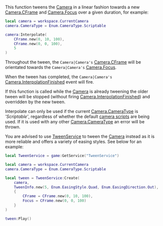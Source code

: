 This function tweens the [Camera](https://developer.roblox.com/en-us/api-reference/class/Camera) in a linear fashion towards a new [Camera.CFrame](https://developer.roblox.com/en-us/api-reference/property/Camera/CFrame) and [Camera.Focus](https://developer.roblox.com/en-us/api-reference/property/Camera/Focus) over a given duration, for example:

```lua
local camera = workspace.CurrentCamera
camera.CameraType = Enum.CameraType.Scriptable

camera:Interpolate(
    CFrame.new(0, 10, 100),
    CFrame.new(0, 0, 100),
    5
)
``` 

Throughout the tween, the `Camera|Camera's` [Camera.CFrame](https://developer.roblox.com/en-us/api-reference/property/Camera/CFrame) will be orientated towards the `Camera|Camera's` [Camera.Focus](https://developer.roblox.com/en-us/api-reference/property/Camera/Focus).

When the tween has completed, the `Camera|Camera's` [Camera.InterpolationFinished](https://developer.roblox.com/en-us/api-reference/event/Camera/InterpolationFinished) event will fire.

If this function is called while the [Camera](https://developer.roblox.com/en-us/api-reference/class/Camera) is already tweening the older tween will be stopped (without firing [Camera.InterpolationFinished](https://developer.roblox.com/en-us/api-reference/event/Camera/InterpolationFinished)) and overridden by the new tween.

Interpolate can only be used if the current [Camera.CameraType](https://developer.roblox.com/en-us/api-reference/property/Camera/CameraType) is _'Scriptable'_, regardless of whether the default [camera scripts](http://robloxdev.com/articles/Movement-and-camera-controls) are being used. If it is used with any other [Camera.CameraType](https://developer.roblox.com/en-us/api-reference/property/Camera/CameraType) an error will be thrown.

You are advised to use [TweenService](https://developer.roblox.com/en-us/api-reference/class/TweenService) to tween the [Camera](https://developer.roblox.com/en-us/api-reference/class/Camera) instead as it is more reliable and offers a variety of easing styles. See below for an example:

```lua
local TweenService = game:GetService("TweenService")

local camera = workspace.CurrentCamera
camera.CameraType = Enum.CameraType.Scriptable

local tween = TweenService:Create(
    camera,
    TweenInfo.new(5, Enum.EasingStyle.Quad, Enum.EasingDirection.Out),
    {
        CFrame = CFrame.new(0, 10, 100),
        Focus = CFrame.new(0, 0, 100)
    }
)

tween:Play()
```